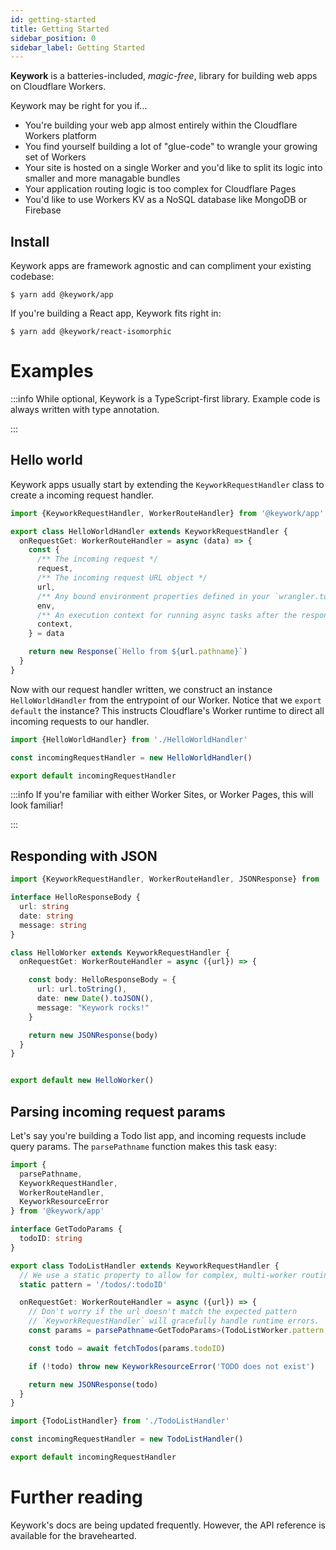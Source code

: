 ```yaml
---
id: getting-started
title: Getting Started
sidebar_position: 0
sidebar_label: Getting Started
---
```


**Keywork** is a batteries-included, _magic-free_, library for building web apps on Cloudflare Workers.

Keywork may be right for you if...

- You're building your web app almost entirely within the Cloudflare Workers platform
- You find yourself building a lot of "glue-code" to wrangle your growing set of Workers
- Your site is hosted on a single Worker and you'd like to split its logic into smaller and more managable bundles
- Your application routing logic is too complex for Cloudflare Pages
- You'd like to use Workers KV as a NoSQL database like MongoDB or Firebase

## Install

Keywork apps are framework agnostic and can compliment your existing codebase:

```shell title=Run in the root of your Cloudflare Worker project.
$ yarn add @keywork/app
```

If you're building a React app, Keywork fits right in:

```shell title=Run in the root of your Cloudflare Worker project.
$ yarn add @keywork/react-isomorphic
```

# Examples

:::info
While optional, Keywork is a TypeScript-first library.
Example code is always written with type annotation.

:::


## Hello world

Keywork apps usually start by extending the `KeyworkRequestHandler` class
to create a incoming request handler.


```ts title=workers/HelloWorld.ts
import {KeyworkRequestHandler, WorkerRouteHandler} from '@keywork/app'

export class HelloWorldHandler extends KeyworkRequestHandler {
  onRequestGet: WorkerRouteHandler = async (data) => {
    const {
      /** The incoming request */
      request,
      /** The incoming request URL object */
      url,
      /** Any bound environment properties defined in your `wrangler.toml` file */
      env,
      /** An execution context for running async tasks after the response is sent. */
      context,
    } = data

    return new Response(`Hello from ${url.pathname}`)
  }
}
```

Now with our request handler written, we construct an instance `HelloWorldHandler` from the entrypoint of our Worker.
Notice that we `export default` the instance? This instructs Cloudflare's Worker runtime
to direct all incoming requests to our handler.

```ts title=workers/_worker.ts
import {HelloWorldHandler} from './HelloWorldHandler'

const incomingRequestHandler = new HelloWorldHandler()

export default incomingRequestHandler
```

:::info
If you're familiar with either Worker Sites, or Worker Pages, this will look familiar!

:::

## Responding with JSON

```ts title=worker.ts
import {KeyworkRequestHandler, WorkerRouteHandler, JSONResponse} from '@keywork/app'

interface HelloResponseBody {
  url: string
  date: string
  message: string
}

class HelloWorker extends KeyworkRequestHandler {
  onRequestGet: WorkerRouteHandler = async ({url}) => {

    const body: HelloResponseBody = {
      url: url.toString(),
      date: new Date().toJSON(),
      message: "Keywork rocks!"
    }

    return new JSONResponse(body)
  }
}


export default new HelloWorker()
```

## Parsing incoming request params

Let's say you're building a Todo list app, and incoming requests include
query params. The `parsePathname` function makes this task easy:


```ts title=./workers/TodoListHandler.ts
import {
  parsePathname,
  KeyworkRequestHandler,
  WorkerRouteHandler,
  KeyworkResourceError
} from '@keywork/app'

interface GetTodoParams {
  todoID: string
}

export class TodoListHandler extends KeyworkRequestHandler {
  // We use a static property to allow for complex, multi-worker routing in later examples.
  static pattern = '/todos/:todoID'

  onRequestGet: WorkerRouteHandler = async ({url}) => {
    // Don't worry if the url doesn't match the expected pattern
    // `KeyworkRequestHandler` will gracefully handle runtime errors.
    const params = parsePathname<GetTodoParams>(TodoListWorker.pattern, url)

    const todo = await fetchTodos(params.todoID)

    if (!todo) throw new KeyworkResourceError('TODO does not exist')

    return new JSONResponse(todo)
  }
}
```

```ts title=workers/_worker.ts
import {TodoListHandler} from './TodoListHandler'

const incomingRequestHandler = new TodoListHandler()

export default incomingRequestHandler
```


# Further reading

Keywork's docs are being updated frequently.
However, the API reference is available for the bravehearted.
